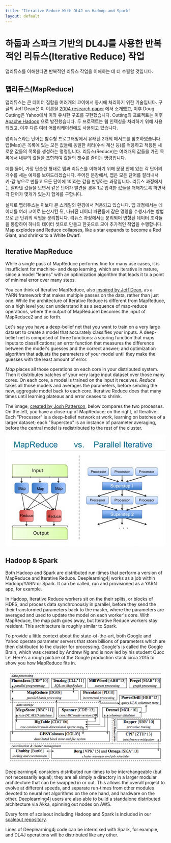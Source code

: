 ```yaml
---
title: "Iterative Reduce With DL4J on Hadoop and Spark"
layout: default
---
```


# 하둡과 스파크 기반의 DL4J를 사용한 반복적인 리듀스(Iterative Reduce) 작업

맵리듀스를 이해한다면 반복적인 리듀스 작업을 이해하는 데 더 수월할 것입니다.

## 맵리듀스(MapReduce)

맵리듀스는 큰 데이터 집합을 여러개의 코어에서 동시에 처리하기 위한 기술입니다. 구글의 Jeff Dean은 이 이론을 [2004 research paper](https://static.googleusercontent.com/media/research.google.com/en/us/archive/mapreduce-osdi04.pdf) 에서 소개했고, 이후 Doug Cutting은 Yahoo에서 이와 유사한 구조를 구현했습니다. Cutting의 프로젝트는 이후 [Apache Hadoop](https://hadoop.apache.org/) 으로 발전했습니다. 두 프로젝트는 웹 인덱싱을 처리하기 위해 사용되었고, 이후 다른 여러 어플리케이션에도 사용되고 있습니다.

맵리듀스라는 단어는 함수형 프로그래밍에서 유래된 2개의 메서드를 참조하였습니다. 맵(Map)은 목록에 있는 모든 값들에 동일한 처리(수식 계산 등)를 적용하고 적용된 새로운 값들의 목록을 생성하는 명령입니다. 리듀스(Reduce)는 여러개의 값들을 가진 목록에서 내부의 값들을 조합하여 값들의 갯수를 줄이는 명령입니다.

예를 들어, 가장 단순한 형태로 맵과 리듀스를 이해하기 위해 문장 안에 있는 각 단어의 개수를 세는 예제를 보여드리겠습니다. 주어진 문장에서, 맵은 모든 단어를 잘라내서 키-값 쌍으로 만들고 모든 단어에 1이라는 값을 반영하는 과정입니다. 리듀스 과정에서는 잘라낸 값들을 보면서 같은 단어가 발견될 경우 1로 입력한 값들을 더해가도록 하면서 각 단어가 몇개가 있는지 합계를 구합니다.

실제로 맵리듀스는 이보다 큰 스케일의 환경에서 적용되고 있습니다. 맵 과정에서는 데이터를 여러 코어로 분산시킨 뒤, 나눠진 데이터 파편들에 같은 명령을 수행시키는 방법으로 큰 단위의 작업을 분리합니다. 리듀스 과정에서는 분리되어 변형된 데이터 조각들을 통합하여 하나의 데이터 셋으로 만들고 한곳으로 모아 추가적인 작업을 수행합니다. Map explodes and Reduce collapses, like a star expands to become a Red Giant, and shrinks to a White Dwarf. 

## Iterative MapReduce

While a single pass of MapReduce performs fine for many use cases, it is insufficient for machine- and deep learning, which are iterative in nature, since a model "learns" with an optimization algorithm that leads it to a point of minimal error over many steps. 

You can think of Iterative MapReduce, also [inspired by Jeff Dean](https://static.googleusercontent.com/media/research.google.com/en/us/people/jeff/CIKM-keynote-Nov2014.pdf), as a YARN framework that makes multiple passes on the data, rather than just one. While the architecture of Iterative Reduce is different from MapReduce, on a high level you can understand it as a sequence of map-reduce operations, where the output of MapReduce1 becomes the input of MapReduce2 and so forth. 

Let's say you have a deep-belief net that you want to train on a very large dataset to create a model that accurately classifies  your inputs. A deep-belief net is composed of three functions: a scoring function that maps inputs to classifications; an error function that measures the difference between the model's guesses and the correct answer; and optimization algorithm that adjusts the parameters of your model until they make the guesses with the least amount of error. 

*Map* places all those operations on each core in your distributed system. Then it distributes batches of your very large input dataset over those many cores. On each core, a model is trained on the input it receives. *Reduce* takes all those models and averages the parameters, before sending the new, aggregate model back to each core. Iterative Reduce does that many times until learning plateaus and error ceases to shrink. 

The image, [created by Josh Patterson](http://www.slideshare.net/cloudera/strata-hadoop-world-2012-knitting-boar), below compares the two processes. On the left, you have a close-up of MapReduce; on the right, of Iterative. Each "Processor" is a deep-belief network at work, learning on batches of a larger dataset; each "Superstep" is an instance of parameter averaging, before the central model is redistributed to the rest of the cluster. 

![Alt text](./img/mapreduce_v_iterative.png)

## Hadoop & Spark

Both Hadoop and Spark are distributed run-times that perform a version of MapReduce and Iterative Reduce. Deeplearning4j works as a job within Hadoop/YARN or Spark. It can be called, run and provisioned as a YARN app, for example.

In Hadoop, Iterative Reduce workers sit on the their splits, or blocks of HDFS, and process data synchronously in parallel, before they send the their transformed parameters back to the master, where the parameters are averaged and used to update the model on each worker's core. With MapReduce, the map path goes away, but Iterative Reduce workers stay resident. This architecture is roughly similar to Spark.

To provide a little context about the state-of-the-art, both Google and Yahoo operate parameter servers that store billions of parameters which are then distributed to the cluster for processing. Google's is called the Google Brain, which was created by Andrew Ng and is now led by his student Quoc Le. Here's a rough picture of the Google production stack circa 2015 to show you how MapReduce fits in.

![Alt text](./img/google_production_stack.png)

Deeplearning4j considers distributed run-times to be interchangeable (but not necessarily equal); they are all simply a directory in a larger modular architecture that can be swapped in or out. This allows the overall project to evolve at different speeds, and separate run-times from other modules devoted to neural net algorithms on the one hand, and hardware on the other. Deeplearning4j users are also able to build a standalone distributed architecture via Akka, spinning out nodes on AWS.

Every form of scaleout including Hadoop and Spark is included in our [scaleout repository](https://github.com/deeplearning4j/deeplearning4j/tree/master/deeplearning4j-scaleout).

Lines of Deeplearning4j code can be intermixed with Spark, for example, and DL4J operations will be distributed like any other. 
